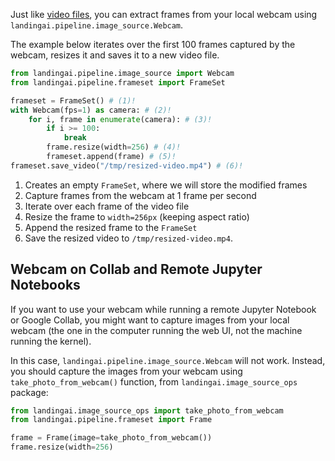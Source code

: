 Just like [video files](image-acquisition/video-file.md), you can extract frames from your local webcam using `landingai.pipeline.image_source.Webcam`.

The example below iterates over the first 100 frames captured by the webcam, resizes it and saves it to
a new video file.

```py
from landingai.pipeline.image_source import Webcam
from landingai.pipeline.frameset import FrameSet

frameset = FrameSet() # (1)!
with Webcam(fps=1) as camera: # (2)!
    for i, frame in enumerate(camera): # (3)!
        if i >= 100:
            break
        frame.resize(width=256) # (4)!
        frameset.append(frame) # (5)!
frameset.save_video("/tmp/resized-video.mp4") # (6)!
```

1. Creates an empty `FrameSet`, where we will store the modified frames
2. Capture frames from the webcam at 1 frame per second
3. Iterate over each frame of the video file
4. Resize the frame to `width=256px` (keeping aspect ratio)
5. Append the resized frame to the `FrameSet`
6. Save the resized video to `/tmp/resized-video.mp4`.

## Webcam on Collab and Remote Jupyter Notebooks

If you want to use your webcam while running a remote Jupyter Notebook or Google Collab, you might want to
capture images from your local webcam (the one in the computer running the web UI, not the
machine running the kernel).

In this case, `landingai.pipeline.image_source.Webcam` will not work. Instead, you should
capture the images from your webcam using `take_photo_from_webcam()` function, from `landingai.image_source_ops` package:

```py
from landingai.image_source_ops import take_photo_from_webcam
from landingai.pipeline.frameset import Frame

frame = Frame(image=take_photo_from_webcam())
frame.resize(width=256)
```
